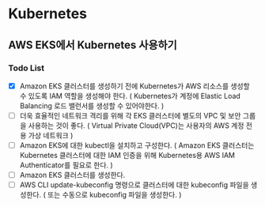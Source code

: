 # Kubernetes

## AWS EKS에서 Kubernetes 사용하기

### Todo List

- [x] Amazon EKS 클러스터를 생성하기 전에 Kubernetes가 AWS 리소스를 생성할 수 있도록 IAM 역할을 생성해야 한다. ( Kubernetes가 계정에 Elastic Load Balancing 로드 밸런서를 생성할 수 있어야한다. )
- [ ] 더욱 효율적인 네트워크 격리를 위해 각 EKS 클러스터에 별도의 VPC 및 보안 그룹을 사용하는 것이 좋다. ( Virtual Private Cloud(VPC)는 사용자의 AWS 계정 전용 가상 네트워크 )
- [ ] Amazon EKS에 대한 kubectl을 설치하고 구성한다. (  Amazon EKS 클러스터는 Kubernetes 클러스터에 대한 IAM 인증을 위해 Kubernetes용 AWS IAM Authenticator를 필요로 한다. )
- [ ] Amazon EKS 클러스터를 생성한다.
- [ ] AWS CLI update-kubeconfig 명령으로 클러스터에 대한 kubeconfig 파일을 생성한다. ( 또는 수동으로  kubeconfig 파일을 생성한다. )
